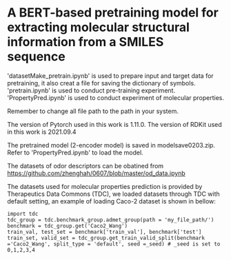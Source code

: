 # A BERT-based pretraining model for extracting molecular structural information from a SMILES sequence

'datasetMake_pretrain.ipynb' is used to prepare input and target data for pretraining, it also creat a file for saving the dictionary of symbols.
'pretrain.ipynb' is used to conduct pre-training experiment.
'PropertyPred.ipynb' is used to conduct experiment of molecular properties.

Remember to change all file path to the path in your system.

The version of Pytorch used in this work is 1.11.0. The version of RDKit used in this work is 2021.09.4

The pretrained model (2-encoder model) is saved in modelsave0203.zip. Refer to 'PropertyPred.ipynb' to load the model.

The datasets of odor descriptors can be obatined from https://github.com/zhenghah/0607/blob/master/od_data.ipynb

The datasets used for molecular properties prediction is provided by Therapeutics Data Commons (TDC), we loaded datasets through TDC with default setting, an example of loading Caco-2 dataset is shown in bellow:
```
import tdc
tdc_group = tdc.benchmark_group.admet_group(path = 'my_file_path/')
benchmark = tdc_group.get('Caco2_Wang')
train_val, test_set = benchmark['train_val'], benchmark['test']
train_set, valid_set = tdc_group.get_train_valid_split(benchmark ='Caco2_Wang', split_type = 'default', seed =_seed) # _seed is set to 0,1,2,3,4
```